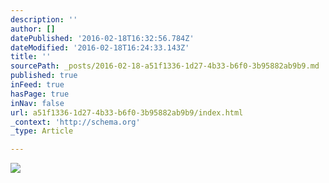 ```yaml
---
description: ''
author: []
datePublished: '2016-02-18T16:32:56.784Z'
dateModified: '2016-02-18T16:24:33.143Z'
title: ''
sourcePath: _posts/2016-02-18-a51f1336-1d27-4b33-b6f0-3b95882ab9b9.md
published: true
inFeed: true
hasPage: true
inNav: false
url: a51f1336-1d27-4b33-b6f0-3b95882ab9b9/index.html
_context: 'http://schema.org'
_type: Article

---
```

![](https://the-grid-user-content.s3-us-west-2.amazonaws.com/f006fae9-157d-4572-9a18-724bb7102b34.png)